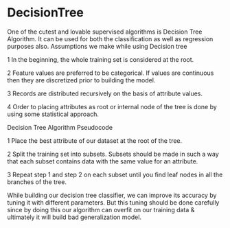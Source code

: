 # DecisionTree
One of the cutest and lovable supervised algorithms is Decision Tree Algorithm. It can be used for both the classification as well as regression purposes also.
Assumptions we make while using Decision tree

   1 In the beginning, the whole training set is considered at the root.
   
   2 Feature values are preferred to be categorical. If values are continuous then they are discretized prior to building the model.
   
   3 Records are distributed recursively on the basis of attribute values.
   
   4 Order to placing attributes as root or internal node of the tree is done by using some statistical approach.

Decision Tree Algorithm Pseudocode

   1 Place the best attribute of our dataset at the root of the tree.
   
   2 Split the training set into subsets. Subsets should be made in such a way that each subset contains data with the same value for an attribute.
   
   3 Repeat step 1 and step 2 on each subset until you find leaf nodes in all the branches of the tree.

While building our decision tree classifier, we can improve its accuracy by tuning it with different parameters. But this tuning should be done carefully since by doing this our algorithm can overfit on our training data & ultimately it will build bad generalization model.
